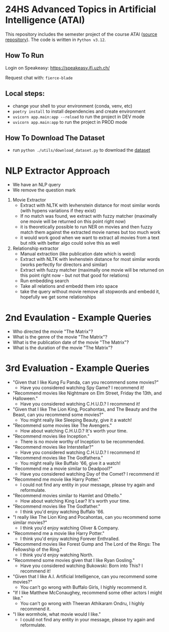 # 24HS Advanced Topics in Artificial Intelligence (ATAI)
This repository includes the semester project of the course ATAI ([source repository](https://github.com/bauerDOTuzh/atai_project)). The code is written in `Python v3.12`.

## How To Run
Login on Speakeasy: https://speakeasy.ifi.uzh.ch/

Request chat with: `fierce-blade`

## Local steps:
- change your shell to your environment (conda, venv, etc)
- `poetry install` to install dependencies and create environment
- `uvicorn app.main:app --reload` to run the project in DEV mode
- `uvicorn app.main:app` to run the project in PROD mode

## How To Download The Dataset
- run `python ./utils/download_dataset.py` to download the [dataset](https://files.ifi.uzh.ch/ddis/teaching/ATAI2024/dataset/)

# NLP Extractor Approach
- We have an NLP query
- We remove the question mark
1) Movie Extractor
    - Extract with NLTK with levhenstein distance for most similar words (with hypens variations if they exist)
    - If no match was found, we extract with fuzzy matcher (maximally one movie will be returned on this point right now)
    - it is theoretically possible to run NER on movies and then fuzzy match them against the extracted movie names but too much work
    - it would work good when we want to extract all movies from a text but nltk with better algo could solve this as well
2) Relationship extractor
    - Manual extraction (like publication date which is weird)
    - Extract with NLTK with levhenstein distance for most similar words (works perfectly for directors and similar)
    - Extract with fuzzy matcher (maximally one movie will be returned on this point right now - but not that good for relations)
    - Run embedding search
    - Take all relations and embedd them into space
    - take the query without movie remove all stopwords and embedd it, hopefully we get some relationships

# 2nd Evaulation - Example Queries
- Who directed the movie "The Matrix"?
- What is the genre of the movie "The Matrix"?
- What is the publication date of the movie "The Matrix"?
- What is the duration of the movie "The Matrix"?

# 3rd Evaluation - Example Queries
- "Given that I like Kung Fu Panda, can you recommend some movies?"
   - Have you considered watching Spy Game? I recommend it!
- "Recommend movies like Nightmare on Elm Street, Friday the 13th, and Halloween."
   - Have you considered watching C.H.U.D.? I recommend it!
- "Given that I like The Lion King, Pocahontas, and The Beauty and the Beast, can you recommend some movies?"
   - You might really like Sleeping Beauty, give it a watch!
- "Recommend some movies like The Avengers."
   - How about watching C.H.U.D.? It's worth your time.
- "Recommend movies like Inception."
   - There is no movie worthy of Inception to be recommended.
- "Recommend movies like Interstellar?"
   - Have you considered watching C.H.U.D.? I recommend it!
- "Recommend movies like The Godfathera."
   - You might really like Buffalo '66, give it a watch!
- "Recommend me a movie similar to Deadpool?"
   - Have you considered watching Day of the Comet? I recommend it!
- "Recommend me movie like Harry Potter."
   - I could not find any entity in your message, please try again and reformulate.
- "Recommend movies similar to Hamlet and Othello."
   - How about watching King Lear? It's worth your time.
- "Recommend movies like The Godfather."
   - I think you'd enjoy watching Buffalo '66.
- "I really like The Lion King and Pocahontas, can you recommend some similar movies?"
   - I think you'd enjoy watching Oliver & Company.
- "Recommend me a movie like Harry Potter."
   - I think you'd enjoy watching Forever Enthralled.
- "Recommend movies like Forest Gump and The Lord of the Rings: The Fellowship of the Ring."
   - I think you'd enjoy watching North.
- "Recommend some movies given that I like Ryan Gosling."
   - Have you considered watching Bukowski: Born into This? I recommend it!
- "Given that I like A.I. Artificial Intelligence, can you recommend some movies?"
   - You can't go wrong with Buffalo Girls, I highly recommend it.
- "If I like Matthew McConaughey, recommend some other actors I might like."
   - You can't go wrong with Theeran Athikaram Ondru, I highly recommend it.
- "I like wormhole, what movie would I like."
   - I could not find any entity in your message, please try again and reformulate.
